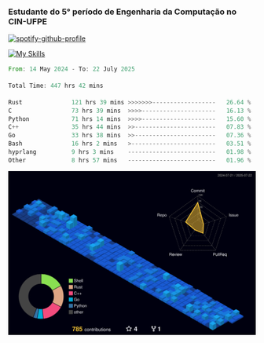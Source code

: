 
### Estudante do 5° período de Engenharia da Computação no CIN-UFPE

[![spotify-github-profile](https://spotify-github-profile.kittinanx.com/api/view?uid=21nggge2ld354asa4l3xoze2q&cover_image=true&theme=novatorem&show_offline=false&background_color=000000&interchange=true&bar_color=53b14f&bar_color_cover=true)](https://github.com/kittinan/spotify-github-profile)


[![My Skills](https://skillicons.dev/icons?i=c,cpp,rust,py,java,neovim&theme=dark)](https://skillicons.dev)

<!--START_SECTION:waka-->

```rust
From: 14 May 2024 - To: 22 July 2025

Total Time: 447 hrs 42 mins

Rust              121 hrs 39 mins >>>>>>>------------------   26.64 %
C                 73 hrs 39 mins  >>>>---------------------   16.13 %
Python            71 hrs 14 mins  >>>>---------------------   15.60 %
C++               35 hrs 44 mins  >>-----------------------   07.83 %
Go                33 hrs 38 mins  >>-----------------------   07.36 %
Bash              16 hrs 2 mins   >------------------------   03.51 %
hyprlang          9 hrs 3 mins    -------------------------   01.98 %
Other             8 hrs 57 mins   -------------------------   01.96 %
```

<!--END_SECTION:waka-->

![](./profile-3d-contrib/profile-night-view.svg)
